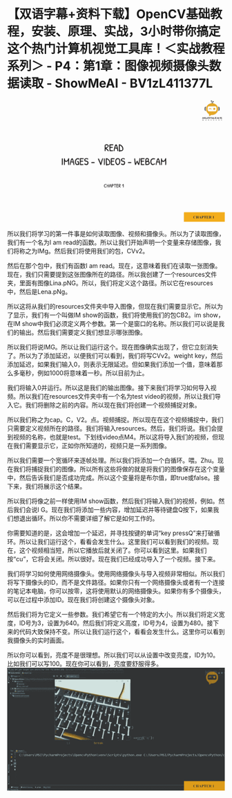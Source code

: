 # 【双语字幕+资料下载】OpenCV基础教程，安装、原理、实战，3小时带你搞定这个热门计算机视觉工具库！＜实战教程系列＞ - P4：第1章：图像视频摄像头数据读取 - ShowMeAI - BV1zL411377L

![](img/731f8909febb6ccaa67270b908eccfe1_0.png)

所以我们将学习的第一件事是如何读取图像、视频和摄像头。所以为了读取图像，我们有一个名为I am read的函数。所以让我们开始声明一个变量来存储图像，我们将称之为IMg。然后我们将使用我们的包，CVv2。

然后在那个包中，我们有函数I am read。现在，这意味着我们在读取一张图像。现在，我们只需要提到这张图像所在的路径。所以我创建了一个resources文件夹，里面有图像Lina.pNG。所以，我们将定义这个路径。所以它在resources中，然后是Lena.pNg。

所以这将从我们的resources文件夹中导入图像，但现在我们需要显示它。所以为了显示，我们有一个叫做IM show的函数，我们将使用我们的包CB2。im show，在IM show中我们必须定义两个参数。第一个是窗口的名称。所以我们可以说是我们的输出。然后我们需要定义我们想显示哪张图像。

所以我们将说IMG。所以让我们运行这个。现在图像确实出现了，但它立刻消失了。所以为了添加延迟，以便我们可以看到，我们将写CVv2。weight key，然后添加延迟，如果我们输入0，则表示无限延迟。但如果我们添加一个值，意味着那么多毫秒，例如1000将意味着一秒。所以目前为止。

我们将输入0并运行。所以这是我们的输出图像。接下来我们将学习如何导入视频。所以我们在resources文件夹中有一个名为test video的视频，所以让我们导入它。我们将删除之前的内容。所以现在我们将创建一个视频捕捉对象。

所以我们称之为cap。C，V2。点。视频捕捉。所以现在在这个视频捕捉中，我们只需要定义视频所在的路径。我们将输入resources。然后，我们将说。我们会提到视频的名称，也就是test。下划线video点M4。所以这将导入我们的视频，但现在我们需要显示它，正如你所知道的，视频只是一系列图像。

所以我们需要一个宽循环来逐帧处理。所以我们将添加一个白循环。喂。Zhu。现在我们将捕捉我们的图像。所以所有这些将做的就是将我们的图像保存在这个变量中，然后告诉我们是否成功完成。所以这个变量将是布尔值，即true或false。接下来，我们将展示这个结果。

所以我们将像之前一样使用IM show函数，然后我们将输入我们的视频，例如。然后我们会说I G。现在我们将添加一些内容，增加延迟并等待键盘Q按下，如果我们想退出循环。所以你不需要详细了解它是如何工作的。

你需要知道的是，这会增加一个延迟，并寻找按键的单词“key pressQ”来打破循环。所以让我们运行这个，看看会发生什么。这里我们可以看到我们的视频。现在，这个视频相当短，所以它播放后就关闭了。你可以看到这里。如果我们按“cu”，它将会关闭。所以很好。现在我们已经成功导入了一个视频。接下来。

我们将学习如何使用网络摄像头。使用网络摄像头与导入视频非常相似。所以我们将写下摄像头的ID，而不是文件路径。如果你只有一个网络摄像头或者有一个连接的笔记本电脑，你可以按零，这将使用默认的网络摄像头。如果你有多个摄像头，可以在过程中添加ID。现在我们将创建这个摄像头对象。

然后我们将为它定义一些参数。我们希望它有一个特定的大小。所以我们将定义宽度，ID号为3，设置为640。然后我们将定义高度，ID号为4，设置为480。接下来的代码大致保持不变。所以让我们运行这个，看看会发生什么。这里你可以看到我摄像头的实时画面。

所以你可以看到，亮度不是很理想。所以我们可以从设置中改变亮度，ID为10。比如我们可以写100。现在你可以看到，亮度要舒服得多。![](img/731f8909febb6ccaa67270b908eccfe1_2.png)
